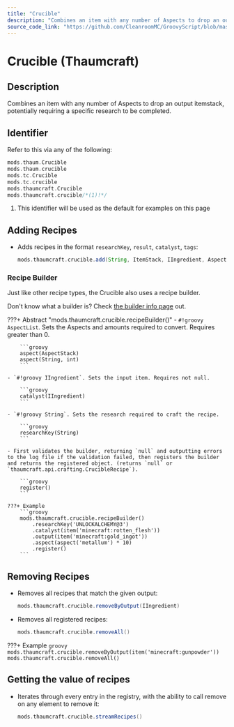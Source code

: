 ```yaml
---
title: "Crucible"
description: "Combines an item with any number of Aspects to drop an output itemstack, potentially requiring a specific research to be completed."
source_code_link: "https://github.com/CleanroomMC/GroovyScript/blob/master/src/main/java/com/cleanroommc/groovyscript/compat/mods/thaumcraft/Crucible.java"
---
```


# Crucible (Thaumcraft)

## Description

Combines an item with any number of Aspects to drop an output itemstack, potentially requiring a specific research to be completed.

## Identifier

Refer to this via any of the following:

```groovy hl_lines="6"
mods.thaum.Crucible
mods.thaum.crucible
mods.tc.Crucible
mods.tc.crucible
mods.thaumcraft.Crucible
mods.thaumcraft.crucible/*(1)!*/
```

1. This identifier will be used as the default for examples on this page

## Adding Recipes

- Adds recipes in the format `researchKey`, `result`, `catalyst`, `tags`:

    ```groovy
    mods.thaumcraft.crucible.add(String, ItemStack, IIngredient, AspectList)
    ```


### Recipe Builder

Just like other recipe types, the Crucible also uses a recipe builder.

Don't know what a builder is? Check [the builder info page](../../../groovy/builder.md) out.

???+ Abstract "mods.thaumcraft.crucible.recipeBuilder()"
    - `#!groovy AspectList`. Sets the Aspects and amounts required to convert. Requires greater than 0.

        ```groovy
        aspect(AspectStack)
        aspect(String, int)
        ```

    - `#!groovy IIngredient`. Sets the input item. Requires not null.

        ```groovy
        catalyst(IIngredient)
        ```

    - `#!groovy String`. Sets the research required to craft the recipe.

        ```groovy
        researchKey(String)
        ```

    - First validates the builder, returning `null` and outputting errors to the log file if the validation failed, then registers the builder and returns the registered object. (returns `null` or `thaumcraft.api.crafting.CrucibleRecipe`).

        ```groovy
        register()
        ```

    ???+ Example
        ```groovy
        mods.thaumcraft.crucible.recipeBuilder()
            .researchKey('UNLOCKALCHEMY@3')
            .catalyst(item('minecraft:rotten_flesh'))
            .output(item('minecraft:gold_ingot'))
            .aspect(aspect('metallum') * 10)
            .register()
        ```



## Removing Recipes

- Removes all recipes that match the given output:

    ```groovy
    mods.thaumcraft.crucible.removeByOutput(IIngredient)
    ```

- Removes all registered recipes:

    ```groovy
    mods.thaumcraft.crucible.removeAll()
    ```

???+ Example
    ```groovy
    mods.thaumcraft.crucible.removeByOutput(item('minecraft:gunpowder'))
    mods.thaumcraft.crucible.removeAll()
    ```

## Getting the value of recipes

- Iterates through every entry in the registry, with the ability to call remove on any element to remove it:

    ```groovy
    mods.thaumcraft.crucible.streamRecipes()
    ```
